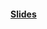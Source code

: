 #### [Slides](https://docs.google.com/presentation/d/1FLJgQh6gnL-H6CrQKnjn5_oa3Pp7b17XdQIwMu8forU/edit?usp=sharing)
